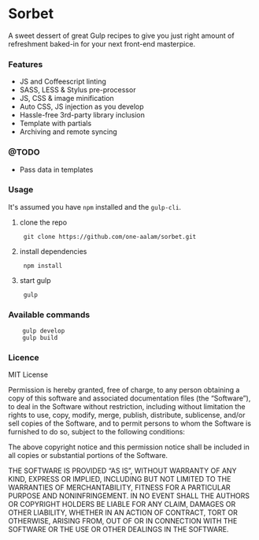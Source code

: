 Sorbet
=============

A sweet dessert of great Gulp recipes to give you just right amount of refreshment baked-in for your next front-end masterpice.

### Features

- JS and Coffeescript linting
- SASS, LESS & Stylus pre-processor
- JS, CSS & image minification
- Auto CSS, JS injection as you develop
- Hassle-free 3rd-party library inclusion
- Template with partials
- Archiving and remote syncing 

### @TODO
- Pass data in templates

### Usage
It's assumed you have `npm` installed and the `gulp-cli`.

1. clone the repo

		git clone https://github.com/one-aalam/sorbet.git

2. install dependencies

		npm install

3. start gulp

		gulp

### Available commands
		
		gulp develop
		gulp build



### Licence

MIT License

Permission is hereby granted, free of charge, to any person obtaining a copy of this software and associated documentation files (the “Software”), to deal in the Software without restriction, including without limitation the rights to use, copy, modify, merge, publish, distribute, sublicense, and/or sell copies of the Software, and to permit persons to whom the Software is furnished to do so, subject to the following conditions:

The above copyright notice and this permission notice shall be included in all copies or substantial portions of the Software.

THE SOFTWARE IS PROVIDED “AS IS”, WITHOUT WARRANTY OF ANY KIND, EXPRESS OR IMPLIED, INCLUDING BUT NOT LIMITED TO THE WARRANTIES OF MERCHANTABILITY, FITNESS FOR A PARTICULAR PURPOSE AND NONINFRINGEMENT. IN NO EVENT SHALL THE AUTHORS OR COPYRIGHT HOLDERS BE LIABLE FOR ANY CLAIM, DAMAGES OR OTHER LIABILITY, WHETHER IN AN ACTION OF CONTRACT, TORT OR OTHERWISE, ARISING FROM, OUT OF OR IN CONNECTION WITH THE SOFTWARE OR THE USE OR OTHER DEALINGS IN THE SOFTWARE.

